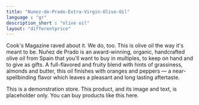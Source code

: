```yaml
---
title: "Nunez-de-Prado-Extra-Virgin-Olive-Oil"
language : "gr"
description_short : "olive oil"
layout: "differentprice"
---
```


Cook's Magazine raved about it. We do, too. This is olive oil the way it's meant to be. Nuñez de Prado is an award-winning, organic, handcrafted olive oil from Spain that you'll want to buy in multiples, to keep on hand and to give as gifts. A full-flavored and fruity blend with hints of grassiness, almonds and butter, this oil finishes with oranges and peppers — a near-spellbinding flavor which leaves a pleasant and long lasting aftertaste.

This is a demonstration store. This product, and its image and text, is placeholder only. You can buy products like this here.